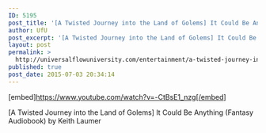 ```yaml
---
ID: 5195
post_title: '[A Twisted Journey into the Land of Golems] It Could Be Anything (Fantasy Audiobook)'
author: UfU
post_excerpt: '[A Twisted Journey into the Land of Golems] It Could Be Anything (Fantasy Audiobook) by Keith Laumer'
layout: post
permalink: >
  http://universalflowuniversity.com/entertainment/a-twisted-journey-into-the-land-of-golems-it-could-be-anything-fantasy-audiobook/
published: true
post_date: 2015-07-03 20:34:14
---
```

[embed]https://www.youtube.com/watch?v=-CtBsE1_nzg[/embed]<br>
<p>[A Twisted Journey into the Land of Golems] It Could Be Anything (Fantasy Audiobook) by Keith Laumer</p>